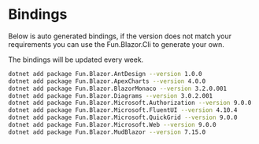 # Bindings

Below is auto generated bindings, if the version does not match your requirements you can use the Fun.Blazor.Cli to generate your own.

The bindings will be updated every week.

```bash
dotnet add package Fun.Blazor.AntDesign --version 1.0.0
dotnet add package Fun.Blazor.ApexCharts --version 4.0.0
dotnet add package Fun.Blazor.BlazorMonaco --version 3.2.0.001
dotnet add package Fun.Blazor.Diagrams --version 3.0.2.001
dotnet add package Fun.Blazor.Microsoft.Authorization --version 9.0.0
dotnet add package Fun.Blazor.Microsoft.FluentUI --version 4.10.4
dotnet add package Fun.Blazor.Microsoft.QuickGrid --version 9.0.0
dotnet add package Fun.Blazor.Microsoft.Web --version 9.0.0
dotnet add package Fun.Blazor.MudBlazor --version 7.15.0
```
